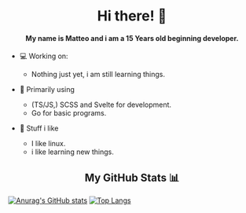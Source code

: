 <h1 align="center">Hi there! 👋</h1>
<h4 align="center">My name is Matteo and i am a 15 Years old beginning developer.</h4>

- 💻 Working on:
    - Nothing just yet, i am still learning things.

- 🔭 Primarily using
    - (TS/JS,) SCSS and Svelte for development.
    - Go for basic programs.

- 📖 Stuff i like
    - I like linux.
    - i like learning new things.

<h2 align="center">My GitHub Stats 📊</h2>

[![Anurag's GitHub stats](https://github-readme-stats.vercel.app/api?username=DeadlyFamous06&theme=gruvbox)](https://github.com/anuraghazra/github-readme-stats)
[![Top Langs](https://github-readme-stats.vercel.app/api/top-langs/?username=DeadlyFamous06&layout=compact&theme=gruvbox)](https://github.com/anuraghazra/github-readme-stats)





